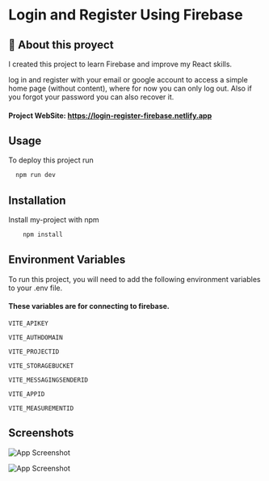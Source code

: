# Login and Register Using Firebase

## 🚀 About this proyect
I created this project to learn Firebase and improve my React skills.

log in and register with your email or google account to access a simple home page (without content), where for now you can only log out. Also if you forgot your password you can also recover it.
#### Project WebSite: https://login-register-firebase.netlify.app

## Usage

To deploy this project run

```bash
  npm run dev
```

## Installation

Install my-project with npm

```bash
    npm install
```
    
## Environment Variables

To run this project, you will need to add the following environment variables to your .env file.

#### These variables are for connecting to firebase.

`VITE_APIKEY`

`VITE_AUTHDOMAIN`

`VITE_PROJECTID`

`VITE_STORAGEBUCKET`

`VITE_MESSAGINGSENDERID`

`VITE_APPID`

`VITE_MEASUREMENTID`




## Screenshots

![App Screenshot](https://res.cloudinary.com/dkxm9njd6/image/upload/v1653942411/login_dhhvfe.png)

![App Screenshot](https://res.cloudinary.com/dkxm9njd6/image/upload/v1653942411/login2_k2cstp.png)
